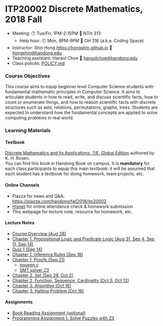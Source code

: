 # ITP20002 Discrete Mathematics, 2018 Fall #

* Meeting: :clock1: Tue/Fri, 1PM-2:15PM :door: NTH 313
  - Help hour: :clock9: Mon, 8PM-9PM :door: OH 316 (a.k.a. Coding Space)
* Instructor: Shin Hong https://hongshin.github.io :email: hongshin@handong.edu
* Teaching assistant: Hansol Choe :email: hansolchoe@handong.edu
* Class polices: [POLICY.md](POLICY.md)

### Course Objectives ###
This course aims to equip beginner level Computer Science students with fundamental mathematic principles in Computer Science. It aims to articulate students in how to read, write, and discuss scientific facts, how to count or enumerate things, and how to reason scientific facts with discrete structures such as sets, relations, permutations, graphs, trees. Students are expected to understand how the fundamental concepts are applied to solve computing problems in real world.

### Learning Materials ###
#### Textbook ####
[Discrete Mathematics and Its Applications, 7/E, Global Edition](http://www.kyobobook.co.kr/product/detailViewEng.laf?ejkGb=ENG&mallGb=ENG&barcode=9789814670135&orderClick=LAG&Kc=) authored by K. H. Rosen.  
You can find this book in Handong Book on campus. It is **mandatory** for each class participants to equip this main textbook: it will be assumed that each student has a textbook for doing homework, team projects, etc.

#### Online Channels ####
* Piazza for news and Q&A: https://piazza.com/handong/fall2018/itp20002
* [Hisnet](http://hisnet.handong.edu) for online attendance check & homework submission
* This webpage for lecture note, resource for homework, etc.

#### Lecture Notes  ####
* [Course Overview (Aug 28)](notes/syllabus.pdf)  
* [Chapter 1. Propositional Logic and Predicate Logic (Aug 31, Sep 4, Sep 11, Sep 14)](notes/Ch1-Logic.pdf)
* [Quiz 1 (Sep 14)](notes/quiz1.pdf)
* [Chapter 1. Inference Rules (Sep 18)](notes/Ch1-Inference-Rule.pdf)
* [Chapter 1. Proofs (Sep 21)](notes/Ch1-Proof.pdf)
  * [nqueen.c](notes/nqueen.c)
  * [SMT solver Z3](https://github.com/Z3Prover/z3)
* [Chapter 2. Set (Sep 28, Oct 2)](notes/Ch2-Set.pdf)
* [Chapter 2. Function, Sequence, Cardinality (Oct 5, Oct 12)](notes/Ch2-Function.pdf)
* [Chapter 3. Algorithm (Oct 16)](notes/Ch3-Algorithm.pdf)
* [Chapter 3. Halting Problem (Oct 16)](notes/Ch3-HaltingProblem.pdf)
#### Assignments ####
* [Book Reading Assignment (optional)](assignments/book.md)
* [Programming Assignment 1. Solve Puzzles with Z3](assignments/pa1.pdf)

<!--
Oct 19.  
Oct 23.  
Oct 26.  
Oct 30.  
Nov 02.  
Nov 06.  
Nov 09.  
Nov 13.  
Nov 16.  
Nov 20.  
Nov 23.  
Nov 27.  
Nov 30.   
Dec 04.  
Dec 07. Term project demo  
Dec 11.  
Dec 14. Final exam: written & programming exam  
-->
